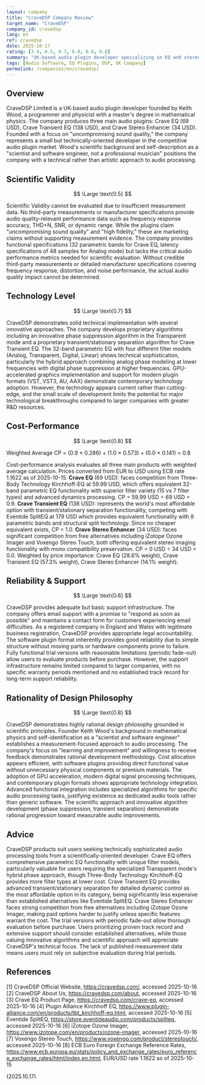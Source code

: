 ```yaml
---
layout: company
title: "CraveDSP Company Review"
target_name: "CraveDSP"
company_id: cravedsp
lang: en
ref: cravedsp
date: 2025-10-17
rating: [3.4, 0.5, 0.7, 0.8, 0.6, 0.8]
summary: "UK-based audio plugin developer specializing in EQ and stereo enhancement tools with scientific approach but limited measurement transparency"
tags: [Audio Software, EQ Plugins, DSP, UK Company]
permalink: /companies/en/cravedsp/
---
```


## Overview

CraveDSP Limited is a UK-based audio plugin developer founded by Keith Wood, a programmer and physicist with a master's degree in mathematical physics. The company produces three main audio plugins: Crave EQ (69 USD), Crave Transient EQ (138 USD), and Crave Stereo Enhancer (34 USD). Founded with a focus on "uncompromising sound quality," the company represents a small but technically-oriented developer in the competitive audio plugin market. Wood's scientific background and self-description as a "scientist and software engineer, not a professional musician" positions the company with a technical rather than artistic approach to audio processing.

## Scientific Validity

$$ \Large \text{0.5} $$

Scientific Validity cannot be evaluated due to insufficient measurement data. No third-party measurements or manufacturer specifications provide audio quality-relevant performance data such as frequency response accuracy, THD+N, SNR, or dynamic range. While the plugins claim "uncompromising sound quality" and "high fidelity," these are marketing claims without supporting measurement evidence. The company provides functional specifications (32 parametric bands for Crave EQ, latency specifications of 48 samples for Analog mode) but lacks the critical audio performance metrics needed for scientific evaluation. Without credible third-party measurements or detailed manufacturer specifications covering frequency response, distortion, and noise performance, the actual audio quality impact cannot be determined.

## Technology Level

$$ \Large \text{0.7} $$

CraveDSP demonstrates solid technical implementation with several innovative approaches. The company develops proprietary algorithms including an innovative phase suppression algorithm in the Transparent mode and a proprietary transient/stationary separation algorithm for Crave Transient EQ. The 32-band parametric EQ with four different filter models (Analog, Transparent, Digital, Linear) shows technical sophistication, particularly the hybrid approach combining analog phase modeling at lower frequencies with digital phase suppression at higher frequencies. GPU-accelerated graphics implementation and support for modern plugin formats (VST, VST3, AU, AAX) demonstrate contemporary technology adoption. However, the technology appears current rather than cutting-edge, and the small scale of development limits the potential for major technological breakthroughs compared to larger companies with greater R&D resources.

## Cost-Performance

$$ \Large \text{0.8} $$

Weighted Average CP = (0.9 × 0.286) + (1.0 × 0.573) + (0.0 × 0.141) = 0.8

Cost-performance analysis evaluates all three main products with weighted average calculation. Prices converted from EUR to USD using ECB rate 1.1622 as of 2025-10-15. **Crave EQ** (69 USD): faces competition from Three-Body Technology Kirchhoff-EQ at 59.99 USD, which offers equivalent 32-band parametric EQ functionality with superior filter variety (15 vs 7 filter types) and advanced dynamics processing. CP = 59.99 USD ÷ 69 USD = 0.9. **Crave Transient EQ** (138 USD): represents the world's most affordable option with transient/stationary separation functionality, competing with Eventide SplitEQ at 179 USD which provides equivalent functionality with 8 parametric bands and structural split technology. Since no cheaper equivalent exists, CP = 1.0. **Crave Stereo Enhancer** (34 USD): faces significant competition from free alternatives including iZotope Ozone Imager and Voxengo Stereo Touch, both offering equivalent stereo imaging functionality with mono compatibility preservation. CP = 0 USD ÷ 34 USD = 0.0. Weighted by price importance: Crave EQ (28.6% weight), Crave Transient EQ (57.3% weight), Crave Stereo Enhancer (14.1% weight).

## Reliability & Support

$$ \Large \text{0.6} $$

CraveDSP provides adequate but basic support infrastructure. The company offers email support with a promise to "respond as soon as possible" and maintains a contact form for customers experiencing email difficulties. As a registered company in England and Wales with legitimate business registration, CraveDSP provides appropriate legal accountability. The software plugin format inherently provides good reliability due to simple structure without moving parts or hardware components prone to failure. Fully functional trial versions with reasonable limitations (periodic fade-out) allow users to evaluate products before purchase. However, the support infrastructure remains limited compared to larger companies, with no specific warranty periods mentioned and no established track record for long-term support reliability.

## Rationality of Design Philosophy

$$ \Large \text{0.8} $$

CraveDSP demonstrates highly rational design philosophy grounded in scientific principles. Founder Keith Wood's background in mathematical physics and self-identification as a "scientist and software engineer" establishes a measurement-focused approach to audio processing. The company's focus on "learning and improvement" and willingness to receive feedback demonstrates rational development methodology. Cost allocation appears efficient, with software plugins providing direct functional value without unnecessary physical components or premium materials. The adoption of GPU acceleration, modern digital signal processing techniques, and contemporary plugin formats shows appropriate technology integration. Advanced functional integration includes specialized algorithms for specific audio processing tasks, justifying existence as dedicated audio tools rather than generic software. The scientific approach and innovative algorithm development (phase suppression, transient separation) demonstrate rational progression toward measurable audio improvements.

## Advice

CraveDSP products suit users seeking technically sophisticated audio processing tools from a scientifically-oriented developer. Crave EQ offers comprehensive parametric EQ functionality with unique filter models, particularly valuable for users requiring the specialized Transparent mode's hybrid phase approach, though Three-Body Technology Kirchhoff-EQ provides more filter types at lower cost. Crave Transient EQ provides advanced transient/stationary separation for detailed dynamic control as the most affordable option in its category, being significantly less expensive than established alternatives like Eventide SplitEQ. Crave Stereo Enhancer faces strong competition from free alternatives including iZotope Ozone Imager, making paid options harder to justify unless specific features warrant the cost. The trial versions with periodic fade-out allow thorough evaluation before purchase. Users prioritizing proven track record and extensive support should consider established alternatives, while those valuing innovative algorithms and scientific approach will appreciate CraveDSP's technical focus. The lack of published measurement data means users must rely on subjective evaluation during trial periods.

## References

[1] CraveDSP Official Website, https://cravedsp.com/, accessed 2025-10-16
[2] CraveDSP About Us, https://cravedsp.com/about, accessed 2025-10-16
[3] Crave EQ Product Page, https://cravedsp.com/crave-eq, accessed 2025-10-16
[4] Plugin Alliance Kirchhoff EQ, https://www.plugin-alliance.com/en/products/tbt_kirchhoff-eq.html, accessed 2025-10-16
[5] Eventide SplitEQ, https://store.eventideaudio.com/products/spliteq, accessed 2025-10-16
[6] iZotope Ozone Imager, https://www.izotope.com/en/products/ozone-imager, accessed 2025-10-16
[7] Voxengo Stereo Touch, https://www.voxengo.com/product/stereotouch/, accessed 2025-10-16
[8] ECB Euro Foreign Exchange Reference Rates, https://www.ecb.europa.eu/stats/policy_and_exchange_rates/euro_reference_exchange_rates/html/index.en.html, EUR/USD rate 1.1622 as of 2025-10-15

(2025.10.17)